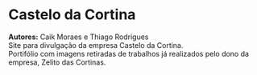 # Castelo da Cortina
<strong>Autores:</strong> 
Caik Moraes e Thiago Rodrigues </br>
Site para divulgação da empresa Castelo da Cortina.</br>
Portifólio com imagens retiradas de trabalhos já realizados pelo dono da empresa, Zelito das Cortinas.
